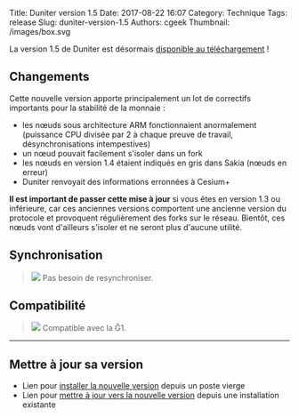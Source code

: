 Title: Duniter version 1.5
Date: 2017-08-22 16:07
Category: Technique
Tags: release
Slug: duniter-version-1.5
Authors: cgeek
Thumbnail: /images/box.svg

La version 1.5 de Duniter est désormais [disponible au téléchargement](https://github.com/duniter/duniter/releases/tag/v1.5.4) !

## Changements

Cette nouvelle version apporte principalement un lot de correctifs importants pour la stabilité de la monnaie :

* les nœuds sous architecture ARM fonctionnaient anormalement (puissance CPU divisée par 2 à chaque preuve de travail, désynchronisations intempestives)
* un nœud pouvait facilement s'isoler dans un fork
* les nœuds en version 1.4 étaient indiqués en gris dans Sakia (nœuds en erreur)
* Duniter renvoyait des informations erronnées à Cesium+

**Il est important de passer cette mise à jour** si vous êtes en version 1.3 ou inférieure, car ces anciennes versions comportent une ancienne version du protocole et provoquent régulièrement des forks sur le réseau. Bientôt, ces nœuds vont d'ailleurs s'isoler et ne seront plus d'aucune utilité.

## Synchronisation

> <span class="icon">![](../images/icons/white_check_mark.png)</span> Pas besoin de resynchroniser.

## Compatibilité

> <span class="icon">![](../images/icons/white_check_mark.png)</span> Compatible avec la Ğ1.

-----

## Mettre à jour sa version

* Lien pour [installer la nouvelle version](https://github.com/duniter/duniter/blob/master/doc/install-a-node.md) depuis un poste vierge
* Lien pour [mettre à jour vers la nouvelle version](https://github.com/duniter/duniter/blob/master/doc/update-a-node.md) depuis une installation existante
